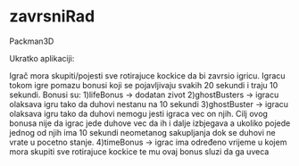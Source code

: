 # zavrsniRad
Packman3D

Ukratko  aplikaciji:

Igrač mora skupiti/pojesti sve rotirajuce kockice da bi zavrsio igricu.
Igracu tokom igre pomazu bonusi koji se pojavljivaju svakih 20 sekundi i traju 10 sekundi.
Bonusi su:
1)lifeBonus -> dodatan zivot
2)ghostBusters -> igracu olaksava igru tako da duhovi nestanu na 10 sekundi 
3)ghostBuster -> igracu olaksava igru tako da duhovi nemogu jesti igraca vec on njih. Cilj ovog bonusa nije da igrac jede duhove vec da ih i dalje izbjegava a ukoliko pojede jednog od njih ima 10 sekundi neometanog sakupljanja dok se duhovi ne vrate u pocetno stanje.
4)timeBonus -> igrac ima određeno vrijeme u kojem mora skupiti sve rotirajuce kockice te mu ovaj bonus sluzi da ga uveca


